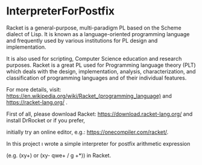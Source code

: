 # InterpreterForPostfix
 
Racket is a general-purpose, multi-paradigm PL based on the Scheme dialect of Lisp. It is known as a language-oriented programming language and frequently used by various institutions for PL design and implementation. 

It is also used for scripting, Computer Science education and research purposes. Racket is a great PL used for Programming language theory (PLT) which deals with the design, implementation, analysis, characterization, and classification of programming languages and of their individual features.

For more details, visit: https://en.wikipedia.org/wiki/Racket_(programming_language) and https://racket-lang.org/ .

First of all, please download Racket: https://download.racket-lang.org/ and install DrRocket or if you prefer, 

initially try an online editor, e.g.: https://onecompiler.com/racket/.

In this project ı wrote a simple interpreter for postfix arithmetic expression 

(e.g. (xy+) or (xy- qwe+ / g +*)) in Racket.
